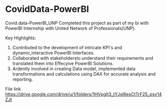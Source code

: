 # CovidData-PowerBI
Covid.data-PowerBI_UNP
Completed this project as part of my bi with PowerBI Internship with United Network of Professionals(UNP).

Key Highlights:
1. Contributed to the development of intricate KPI's and dynamic,interactive PowerBI Interfaces.
2. Collaborated with stakeholdersto understand their requirements and translated them into Effecyive PowerBI Solutions.
3. Ardently involved in creating Data model, implemented data transformations and calculations using DAX for accurate analysis and reporting.

File link  https://drive.google.com/drive/u/1/folders/1HVpglt3_tYJsI6esCtTrF25_psv14ZJt
